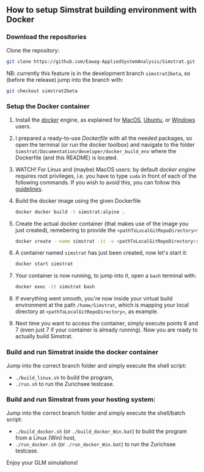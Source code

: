 ## How to setup Simstrat building environment with Docker
### Download the repositories
Clone the repository:

~~~bash
git clone https://github.com/Eawag-AppliedSystemAnalysis/Simstrat.git
~~~

NB: currently this feature is in the development branch `simstrat2beta`, so (before the release) jump into the branch with:

~~~bash
git checkout simstrat2beta
~~~

### Setup the Docker container
1. Install the [_docker_](https://www.docker.com/
) engine, as explained for [MacOS](https://docs.docker.com/docker-for-mac/), [Ubuntu](https://docs.docker.com/install/linux/docker-ce/ubuntu/), or [Windows](https://docs.docker.com/docker-for-windows/) users.
2. I prepared a ready-to-use *Dockerfile* with all the needed packages, so open the terminal (or run the docker toolbox) and navigate to the folder `Simstrat/Documentation/developer/docker_build_env` where the Dockerfile (and this README) is located.
3. WATCH! For Linux and (maybe) MacOS users: by default _docker engine_ requires root privileges, i.e. you have to type `sudo` in front of each of the following commands. If you wish to avoid this, you can follow this [guidelines](https://docs.docker.com/install/linux/linux-postinstall/#manage-docker-as-a-non-root-user).
4. Build the docker image using the given Dockerfile

    ~~~bash
    docker docker build -t simstrat:alpine .
    ~~~

5. Create the actual docker container (that makes use of the image you just created), remebering to provide the `<pathToLocalGitRepoDirectory>`:

    ~~~bash
    docker create --name simstrat -it -v <pathToLocalGitRepoDirectory>:/home/Simstrat simstrat:alpine
    ~~~

6. A container named `simstrat` has just been created, now let's start it:

    ~~~bash
    docker start simstrat
    ~~~

7. Your container is now running, to jump into it, open a `bash` terminal with:

    ~~~bash
    docker exec -it simstrat bash
    ~~~

8. If everything went smooth, you're now inside your virtual build environment at the path `/home/Simstrat`, which is mapping your local directory at `<pathToLocalGitRepoDirectory>`, as example.

9. Next time you want to access the container, simply execute points 6 and 7 (even just 7 if your container is already running). Now you are ready to actually build Simstrat.

### Build and run Simstrat inside the docker container
Jump into the correct branch folder and simply execute the shell script:
-  `./build_linux.sh` to build the program,
-  `./run.sh` to run the Zurichsee testcase.

### Build and run Simstrat from your hosting system:
Jump into the correct branch folder and simply execute the shell/batch script:
-  `./build_docker.sh` (or `./build_docker_Win.bat`) to build the program from a Linux (Win) host,
-  `./run_docker.sh` (or `./run_docker_Win.bat`) to run the Zurichsee testcase.

Enjoy your GLM simulations!
